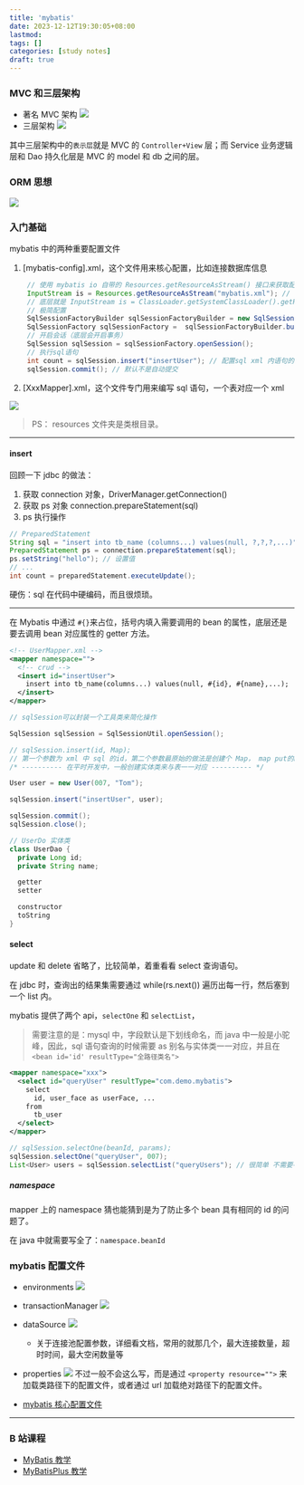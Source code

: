 ```yaml
---
title: 'mybatis'
date: 2023-12-12T19:30:05+08:00
lastmod:
tags: []
categories: [study notes]
draft: true
---
```


### MVC 和三层架构

- 著名 MVC 架构
  ![](https://cdn.jsdelivr.net/gh/yokiizx/picgo@main/img/202312121932695.png)
- 三层架构
  ![](https://cdn.jsdelivr.net/gh/yokiizx/picgo@main/img/202312122258621.png)

其中三层架构中的`表示层`就是 MVC 的 `Controller+View` 层；而 Service 业务逻辑层和 Dao 持久化层是 MVC 的 model 和 db 之间的层。

### ORM 思想

![](https://cdn.jsdelivr.net/gh/yokiizx/picgo@main/img/202312141810437.png)

### 入门基础

mybatis 中的两种重要配置文件

1. [mybatis-config].xml，这个文件用来核心配置，比如连接数据库信息

   ```java
    // 使用 mybatis io 自带的 Resources.getResourceAsStream() 接口来获取配置文件的输入流
    InputStream is = Resources.getResourceAsStream("mybatis.xml"); // 第二个参数可以指定环境，详细看下面的配置文件教学
    // 底层就是 InputStream is = ClassLoader.getSystemClassLoader().getResourceAsStream("mybatis.xml")
    // 极简配置
    SqlSessionFactoryBuilder sqlSessionFactoryBuilder = new SqlSessionFactoryBuilder();
    SqlSessionFactory sqlSessionFactory =  sqlSessionFactoryBuilder.build(is);
    // 开启会话（底层会开启事务）
    SqlSession sqlSession = sqlSessionFactory.openSession();
    // 执行sql语句
    int count = sqlSession.insert("insertUser"); // 配置sql xml 内语句的 id
    sqlSession.commit(); // 默认不是自动提交
   ```

2. [XxxMapper].xml，这个文件专门用来编写 sql 语句，一个表对应一个 xml

![](https://cdn.jsdelivr.net/gh/yokiizx/picgo@main/img/202312181356370.png)

> PS： resources 文件夹是类根目录。

---

#### insert

回顾一下 jdbc 的做法：

1. 获取 connection 对象，DriverManager.getConnection()
2. 获取 ps 对象 connection.prepareStatement(sql)
3. ps 执行操作

```java
// PreparedStatement
String sql = "insert into tb_name (columns...) values(null, ?,?,?,...)"; // 通过 ？占位
PreparedStatement ps = connection.prepareStatement(sql);
ps.setString("hello"); // 设置值
// ...
int count = preparedStatement.executeUpdate();
```

硬伤：sql 在代码中硬编码，而且很烦琐。

---

在 Mybatis 中通过 `#{}`来占位，括号内填入需要调用的 bean 的属性，底层还是要去调用 bean 对应属性的 getter 方法。

```xml
<!-- UserMapper.xml -->
<mapper namespace="">
  <!-- crud -->
  <insert id="insertUser">
    insert into tb_name(columns...) values(null, #{id}, #{name},...);
  </insert>
</mapper>
```

```java
// sqlSession可以封装一个工具类来简化操作

SqlSession sqlSession = SqlSessionUtil.openSession();

// sqlSession.insert(id, Map);
// 第一个参数为 xml 中 sql 的id，第二个参数最原始的做法是创建个 Map， map put的key与表字段一一对应。
/* ---------- 在平时开发中，一般创建实体类来与表一一对应 ---------- */

User user = new User(007, "Tom");

sqlSession.insert("insertUser", user);

sqlSession.commit();
sqlSession.close();

// UserDo 实体类
class UserDao {
  private Long id;
  private String name;

  getter
  setter

  constructor
  toString
}
```

#### select

update 和 delete 省略了，比较简单，着重看看 select 查询语句。

在 jdbc 时，查询出的结果集需要通过 while(rs.next()) 遍历出每一行，然后塞到一个 list 内。

mybatis 提供了两个 api，`selectOne` 和 `selectList`，

> 需要注意的是：mysql 中，字段默认是下划线命名，而 java 中一般是小驼峰，因此，sql 语句查询的时候需要 as 别名与实体类一一对应，并且在 `<bean id='id' resultType="全路径类名">`

```xml
<mapper namespace="xxx">
  <select id="queryUser" resultType="com.demo.mybatis">
    select
      id, user_face as userFace, ...
    from
      tb_user
  </select>
</mapper>
```

```java
// sqlSession.selectOne(beanId, params);
sqlSession.selectOne("queryUser", 007);
List<User> users = sqlSession.selectList("queryUsers"); // 很简单 不需要手动遍历了
```

##### namespace

mapper 上的 namespace 猜也能猜到是为了防止多个 bean 具有相同的 id 的问题了。

在 java 中就需要写全了：`namespace.beanId`

### mybatis 配置文件

- environments
  ![](https://cdn.jsdelivr.net/gh/yokiizx/picgo@main/img/202312181356370.png)
- transactionManager
  ![](https://cdn.jsdelivr.net/gh/yokiizx/picgo@main/img/202312201340544.png)
- dataSource
  ![](https://cdn.jsdelivr.net/gh/yokiizx/picgo@main/img/202312201339872.png)

  - 关于连接池配置参数，详细看文档，常用的就那几个，最大连接数量，超时时间，最大空闲数量等

- properties
  ![](https://cdn.jsdelivr.net/gh/yokiizx/picgo@main/img/202312210923360.png)
  不过一般不会这么写，而是通过 `<property resource="">` 来加载类路径下的配置文件，或者通过 url 加载绝对路径下的配置文件。

- [mybatis 核心配置文件](https://www.bilibili.com/video/BV1JP4y1Z73S?p=24&spm_id_from=pageDriver&vd_source=fbca740e2a57caf4d6e7c18d1010346e)

---

### B 站课程

- [MyBatis 教学](https://www.bilibili.com/video/BV1JP4y1Z73S)
- [MyBatisPlus 教学](https://www.bilibili.com/video/BV1Xu411A7tL)
